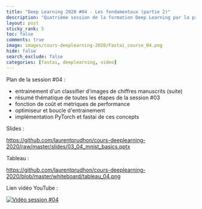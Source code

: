```yaml
---
title: "Deep Learning 2020 #04 - Les fondamentaux (partie 2)"
description: "Quatrième session de la formation Deep Learning par la pratique 2020."
layout: post
sticky_rank: 5
toc: false
comments: true
image: images/cours-deeplearning-2020/Fastai_course_04.png
hide: false
search_exclude: false
categories: [fastai, deeplearning, video]
---
```


Plan de la session #04 :
- entrainement d'un classifier d'images de chiffres manuscrits (suite)
- résumé thématique de toutes les étapes de la session #03
- fonction de coût et métriques de performance
- optimiseur et boucle d'entrainement
- implémentation PyTorch et fastai de ces concepts

Slides :

https://github.com/laurentprudhon/cours-deeplearning-2020/raw/master/slides/03_04_mnist_basics.pptx

Tableau :

https://github.com/laurentprudhon/cours-deeplearning-2020/blob/master/whiteboard/tableau_04.png

Lien vidéo YouTube :

[![Vidéo session #04](https://img.youtube.com/vi/uaSWecLbzVI/0.jpg)](https://www.youtube.com/watch?v=uaSWecLbzVI)
